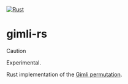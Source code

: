 [![Rust](https://github.com/nixberg/gimli-rs/actions/workflows/rust.yaml/badge.svg)](
https://github.com/nixberg/gimli-rs/actions/workflows/rust.yaml)

# gimli-rs

> [!CAUTION]
> Experimental.

Rust implementation of the [Gimli permutation](https://gimli.cr.yp.to/).
